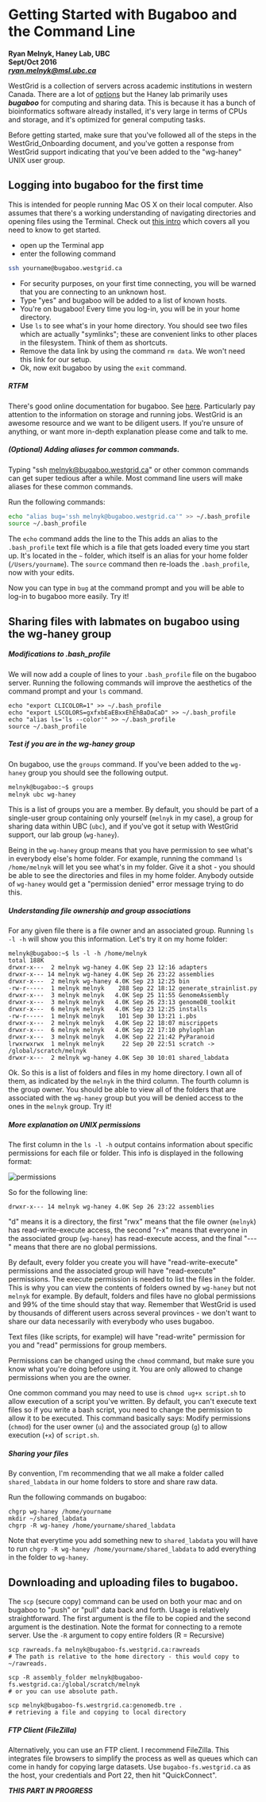 # Getting Started with Bugaboo and the Command Line

**Ryan Melnyk, Haney Lab, UBC**  
**Sept/Oct 2016**  
***ryan.melnyk@msl.ubc.ca***

WestGrid is a collection of servers across academic institutions in western Canada.
There are a lot of [options](https://www.westgrid.ca/support/systems) but the Haney
lab primarily uses ***bugaboo*** for computing and sharing data. This is because it has a bunch of bioinformatics
software already installed, it's very large in terms of CPUs and storage, and it's optimized for general computing tasks.

Before getting started, make sure that you've followed all of the steps in the
WestGrid_Onboarding document, and you've gotten a response from WestGrid support
indicating that you've been added to the "wg-haney" UNIX user group.

## Logging into bugaboo for the first time

This is intended for people running Mac OS X on their local computer. Also assumes that there's a working understanding
of navigating directories and opening files using the Terminal. Check out
[this intro](https://computers.tutsplus.com/tutorials/navigating-the-terminal-a-gentle-introduction--mac-3855) which covers all you need to know to get started.

+ open up the Terminal app
+ enter the following command

```bash
ssh yourname@bugaboo.westgrid.ca
```
+ For security purposes, on your first time connecting, you will be warned that you are connecting to an unknown host.
+ Type "yes" and bugaboo will be added to a list of known hosts.
+ You're on bugaboo! Every time you log-in, you will be in your home directory.
+ Use ``ls`` to see what's in your home directory. You should see two files which are actually "symlinks";
these are convenient links to other places in the filesystem. Think of them as shortcuts.
+ Remove the data link by using the command ``rm data``.  We won't need this link for our setup.
+ Ok, now exit bugaboo by using the ``exit`` command.

##### RTFM

There's good online documentation for bugaboo. See [here](https://www.westgrid.ca/support/quickstart/bugaboo). Particularly pay attention to
the information on storage and running jobs. WestGrid is an awesome resource and we want to be diligent users. If you're unsure of anything, or want more in-depth explanation please come and talk to me.

##### (Optional) Adding aliases for common commands.

Typing "ssh melnyk@bugaboo.westgrid.ca" or other common commands can get super tedious after a while. Most command line users
will make aliases for these common commands.

Run the following commands:

```bash
echo "alias bug='ssh melnyk@bugaboo.westgrid.ca'" >> ~/.bash_profile
source ~/.bash_profile
```

The ``echo`` command adds the line to the This adds an alias to the ``.bash_profile`` text file which is a file that gets loaded every time you start up. It's located in the ``~``
folder, which itself is an alias for your home folder (``/Users/yourname``). The ``source`` command then re-loads the
``.bash_profile``, now with your edits.

Now you can type in ``bug`` at the command prompt and you will be able to log-in to bugaboo more easily. Try it!


## Sharing files with labmates on bugaboo using the wg-haney group

##### Modifications to .bash_profile

We will now add a couple of lines to your ``.bash_profile`` file on the bugaboo server. Running the following commands will improve the aesthetics of the command prompt and your ``ls`` command.

```
echo "export CLICOLOR=1" >> ~/.bash_profile
echo "export LSCOLORS=gxfxbEaEBxxEhEhBaDaCaD" >> ~/.bash_profile
echo "alias ls='ls --color'" >> ~/.bash_profile
source ~/.bash_profile
```

##### Test if you are in the wg-haney group

On bugaboo, use the ``groups`` command. If you've been added to the ``wg-haney`` group you should see the following output.

```bash
melnyk@bugaboo:~$ groups
melnyk ubc wg-haney
```

This is a list of groups you are a member. By default, you should be part of a single-user group containing only yourself (``melnyk`` in my case),
a group for sharing data within UBC (``ubc``), and if you've got it setup with WestGrid support, our lab group (``wg-haney``).

Being in the ``wg-haney`` group means that you have permission to see what's in everybody else's home folder. For example, running the command
``ls /home/melnyk`` will let you see what's in my folder. Give it a shot - you should be able to see the directories and files in my home folder. Anybody outside of ``wg-haney`` would get a "permission denied" error message trying to do this.


##### Understanding file ownership and group associations

For any given file there is a file owner and an associated group. Running ``ls -l -h`` will show you this information. Let's try it on my home folder:

```
melnyk@bugaboo:~$ ls -l -h /home/melnyk
total 188K
drwxr-x---  2 melnyk wg-haney 4.0K Sep 23 12:16 adapters
drwxr-x--- 14 melnyk wg-haney 4.0K Sep 26 23:22 assemblies
drwxr-x---  2 melnyk wg-haney 4.0K Sep 23 12:25 bin
-rw-r-----  1 melnyk melnyk    288 Sep 22 18:12 generate_strainlist.py
drwxr-x---  3 melnyk melnyk   4.0K Sep 25 11:55 GenomeAssembly
drwxr-x---  3 melnyk melnyk   4.0K Sep 26 23:13 genomeDB_toolkit
drwxr-x---  6 melnyk melnyk   4.0K Sep 23 12:25 installs
-rw-r-----  1 melnyk melnyk    101 Sep 30 13:21 i.pbs
drwxr-x---  2 melnyk melnyk   4.0K Sep 22 18:07 miscrippets
drwxr-x---  6 melnyk melnyk   4.0K Sep 22 17:10 phylophlan
drwxr-x---  3 melnyk melnyk   4.0K Sep 22 21:42 PyParanoid
lrwxrwxrwx  1 melnyk melnyk     22 Sep 20 22:51 scratch -> /global/scratch/melnyk
drwxr-x---  2 melnyk wg-haney 4.0K Sep 30 10:01 shared_labdata
```

Ok. So this is a list of folders and files in my home directory. I own all of them, as indicated by the ``melnyk`` in the third column.
The fourth column is the group owner. You should be able to view all of the folders that are associated with the ``wg-haney`` group but
you will be denied access to the ones in the ``melnyk`` group. Try it!

##### More explanation on UNIX permissions

The first column in the ``ls -l -h`` output contains information about specific permissions for each file or folder. This info is displayed in the following format:

![permissions](http://i.stack.imgur.com/I0ei5.jpg)

So for the following line:

```
drwxr-x--- 14 melnyk wg-haney 4.0K Sep 26 23:22 assemblies
```

"d" means it is a directory, the first "rwx" means that the file owner (``melnyk``) has read-write-execute access, the second "r-x" means that
everyone in the associated group (``wg-haney``) has read-execute access, and the final "---" means that there are no global permissions.

By default, every folder you create you will have "read-write-execute" permissions and the associated group will have "read-execute" permissions. The execute permission
is needed to list the files in the folder. This is why you can view the contents of folders owned by ``wg-haney`` but not ``melnyk`` for example. By default, folders and files
have no global permissions and 99% of the time should stay that way.  Remember that WestGrid is used by thousands of different users across several provinces - we don't want to
share our data necessarily with everybody who uses bugaboo.

Text files (like scripts, for example) will have "read-write" permission for you and "read" permissions for group members.

Permissions can be changed using the ``chmod`` command, but make sure you know what you're doing before using it. You are only allowed to change permissions when you are the owner.

One common command you may need to use is ``chmod ug+x script.sh`` to allow execution of a script you've written. By default, you can't
execute text files so if you write a bash script, you need to change the permission to allow it to be executed. This command basically
says: Modify permissions (``chmod``) for the user owner (``u``) and the associated group (``g``) to allow execution (``+x``) of ``script.sh``.

##### Sharing your files

By convention, I'm recommending that we all make a folder called ``shared_labdata`` in our home folders to store and share raw data.

Run the following commands on bugaboo:

```
chgrp wg-haney /home/yourname
mkdir ~/shared_labdata
chgrp -R wg-haney /home/yourname/shared_labdata
```

Note that everytime you add something new to ``shared_labdata`` you will have to run ``chgrp -R wg-haney /home/yourname/shared_labdata`` to add
everything in the folder to ``wg-haney``.

## Downloading and uploading files to bugaboo.

The ``scp`` (secure copy) command can be used on both your mac and on bugaboo to "push" or "pull" data back and forth. Usage is relatively straightforward. The first argument is the file to be copied and the second argument is the destination. Note the format for connecting to a remote server. Use the ``-R`` argument to copy entire folders (R = Recursive)

```
scp rawreads.fa melnyk@bugaboo-fs.westgrid.ca:rawreads
# The path is relative to the home directory - this would copy to ~/rawreads.

scp -R assembly_folder melnyk@bugaboo-fs.westgrid.ca:/global/scratch/melnyk
# or you can use absolute path.

scp melnyk@bugaboo-fs.westrgrid.ca:genomedb.tre .
# retrieving a file and copying to local directory
```

##### FTP Client (FileZilla)

Alternatively, you can use an FTP client. I recommend FileZilla.  This integrates file browsers to simplify the process as well as queues which can come in handy for copying large datasets.  Use ``bugaboo-fs.westgrid.ca`` as the host, your credentials and Port 22, then hit "QuickConnect".

***THIS PART IN PROGRESS***
